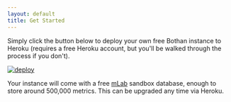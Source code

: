 ```yaml
---
layout: default
title: Get Started
---
```


<p>Simply click the button below to deploy your own free Bothan instance to Heroku (requires a free Heroku account, but you'll be walked through the process if you don't).

<p><a href="https://deploy.bothan.io"><img src="https://www.herokucdn.com/deploy/button.svg" alt="deploy" /></a></p>

Your instance will come with a free <a href="https://mlab.com/">mLab</a> sandbox database, enough to store around 500,000 metrics. This can be upgraded any time via Heroku.</p>
